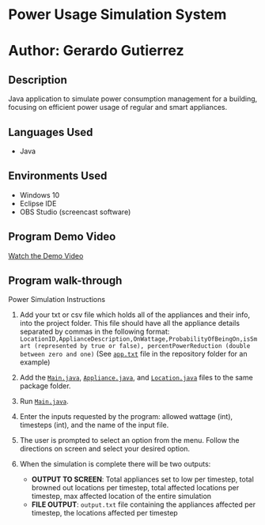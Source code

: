 # Power Usage Simulation System
# Author: Gerardo Gutierrez
## Description
Java application to simulate power consumption management for a building, focusing on
efficient power usage of regular and smart appliances.

## Languages Used
* Java

## Environments Used
* Windows 10
* Eclipse IDE
* OBS Studio (screencast software)

## Program Demo Video 
[Watch the Demo Video](https://drive.google.com/file/d/1RZUKfcGY8W9dAnGwr_rlSNE0LSfzqIqd/view?usp=sharing)

## Program walk-through
Power Simulation Instructions

1. Add your txt or csv file which holds all of the appliances and their info, into the project folder. This file should have all the appliance details separated by commas in the following format:
   `LocationID,ApplianceDescription,OnWattage,ProbabilityOfBeingOn,isSmart (represented by true or false), percentPowerReduction (double between zero and one)`
   (See [`app.txt`](app.txt) file in the repository folder for an example)

2. Add the [`Main.java`](src/powerGridSimulation/Main.java), [`Appliance.java`](src/powerGridSimulation/Appliance.java), and [`Location.java`](src/powerGridSimulation/Location.java) files to the same package folder.

3. Run [`Main.java`](src/powerGridSimulation/Main.java).

4. Enter the inputs requested by the program: allowed wattage (int), timesteps (int), and the name of the input file.

5. The user is prompted to select an option from the menu. Follow the directions on screen and select your desired option.

6. When the simulation is complete there will be two outputs:
   - **OUTPUT TO SCREEN**: Total appliances set to low per timestep, total browned out locations per timestep, total affected locations per timestep, max affected location of the entire simulation
   - **FILE OUTPUT**: `output.txt` file containing the appliances affected per timestep, the locations affected per timestep
